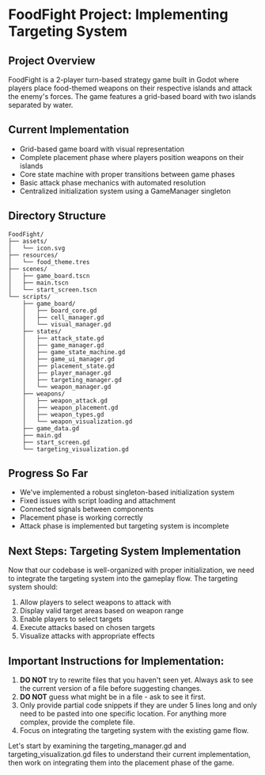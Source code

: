 # FoodFight Project: Implementing Targeting System

## Project Overview
FoodFight is a 2-player turn-based strategy game built in Godot where players place food-themed weapons on their respective islands and attack the enemy's forces. The game features a grid-based board with two islands separated by water.

## Current Implementation
- Grid-based game board with visual representation
- Complete placement phase where players position weapons on their islands
- Core state machine with proper transitions between game phases
- Basic attack phase mechanics with automated resolution
- Centralized initialization system using a GameManager singleton

## Directory Structure
```
FoodFight/
├── assets/
│   └── icon.svg
├── resources/
│   └── food_theme.tres
├── scenes/
│   ├── game_board.tscn
│   ├── main.tscn
│   └── start_screen.tscn
└── scripts/
    ├── game_board/
    │   ├── board_core.gd
    │   ├── cell_manager.gd
    │   └── visual_manager.gd
    ├── states/
    │   ├── attack_state.gd
    │   ├── game_manager.gd
    │   ├── game_state_machine.gd
    │   ├── game_ui_manager.gd
    │   ├── placement_state.gd
    │   ├── player_manager.gd
    │   ├── targeting_manager.gd
    │   └── weapon_manager.gd
    ├── weapons/
    │   ├── weapon_attack.gd
    │   ├── weapon_placement.gd
    │   ├── weapon_types.gd
    │   └── weapon_visualization.gd
    ├── game_data.gd
    ├── main.gd
    ├── start_screen.gd
    └── targeting_visualization.gd
```

## Progress So Far
- We've implemented a robust singleton-based initialization system
- Fixed issues with script loading and attachment
- Connected signals between components
- Placement phase is working correctly
- Attack phase is implemented but targeting system is incomplete

## Next Steps: Targeting System Implementation
Now that our codebase is well-organized with proper initialization, we need to integrate the targeting system into the gameplay flow. The targeting system should:

1. Allow players to select weapons to attack with
2. Display valid target areas based on weapon range
3. Enable players to select targets
4. Execute attacks based on chosen targets
5. Visualize attacks with appropriate effects

## Important Instructions for Implementation:
1. **DO NOT** try to rewrite files that you haven't seen yet. Always ask to see the current version of a file before suggesting changes.
2. **DO NOT** guess what might be in a file - ask to see it first.
3. Only provide partial code snippets if they are under 5 lines long and only need to be pasted into one specific location. For anything more complex, provide the complete file.
4. Focus on integrating the targeting system with the existing game flow.

Let's start by examining the targeting_manager.gd and targeting_visualization.gd files to understand their current implementation, then work on integrating them into the placement phase of the game.